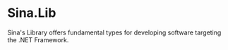 # Sina.Lib
Sina's Library offers fundamental types for developing software targeting the .NET Framework.
